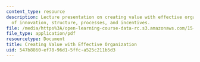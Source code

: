 ```yaml
---
content_type: resource
description: Lecture presentation on creating value with effective organization, organizational
  of innovation, structure, processes, and incentives.
file: /media/https%3A/open-learning-course-data-rc.s3.amazonaws.com/15-912-technology-strategy-fall-2008/547b8860ef7896d15ffca525c211b5d3_lec_07.pdf
file_type: application/pdf
resourcetype: Document
title: Creating Value with Effective Organization
uid: 547b8860-ef78-96d1-5ffc-a525c211b5d3
---
```

